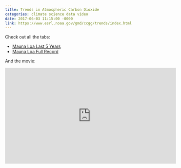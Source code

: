 ```yaml
---
title: Trends in Atmospheric Carbon Dioxide
categories: climate science data video
date: 2017-06-03 11:15:00 -0000
link: https://www.esrl.noaa.gov/gmd/ccgg/trends/index.html
---
```

Check out all the tabs:

* [Mauna Loa Last 5 Years](https://www.esrl.noaa.gov/gmd/ccgg/trends/index.html)
* [Mauna Loa Full Record](https://www.esrl.noaa.gov/gmd/ccgg/trends/index.html)

And the movie:

<iframe width="560" height="315" src="https://www.youtube.com/embed/gH6fQh9eAQE" frameborder="0" allowfullscreen></iframe>